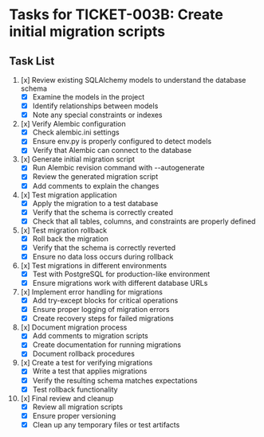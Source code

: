 # Tasks for TICKET-003B: Create initial migration scripts

## Task List

1. [x] Review existing SQLAlchemy models to understand the database schema
   - [x] Examine the models in the project
   - [x] Identify relationships between models
   - [x] Note any special constraints or indexes

2. [x] Verify Alembic configuration
   - [x] Check alembic.ini settings
   - [x] Ensure env.py is properly configured to detect models
   - [x] Verify that Alembic can connect to the database

3. [x] Generate initial migration script
   - [x] Run Alembic revision command with --autogenerate
   - [x] Review the generated migration script
   - [x] Add comments to explain the changes

4. [x] Test migration application
   - [x] Apply the migration to a test database
   - [x] Verify that the schema is correctly created
   - [x] Check that all tables, columns, and constraints are properly defined

5. [x] Test migration rollback
   - [x] Roll back the migration
   - [x] Verify that the schema is correctly reverted
   - [x] Ensure no data loss occurs during rollback

6. [x] Test migrations in different environments
   - [x] Test with PostgreSQL for production-like environment
   - [x] Ensure migrations work with different database URLs

7. [x] Implement error handling for migrations
   - [x] Add try-except blocks for critical operations
   - [x] Ensure proper logging of migration errors
   - [x] Create recovery steps for failed migrations

8. [x] Document migration process
   - [x] Add comments to migration scripts
   - [x] Create documentation for running migrations
   - [x] Document rollback procedures

9. [x] Create a test for verifying migrations
   - [x] Write a test that applies migrations
   - [x] Verify the resulting schema matches expectations
   - [x] Test rollback functionality

10. [x] Final review and cleanup
    - [x] Review all migration scripts
    - [x] Ensure proper versioning
    - [x] Clean up any temporary files or test artifacts
